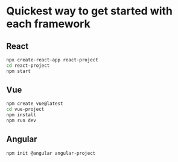 # Quickest way to get started with each framework

## React

```sh
npx create-react-app react-project
cd react-project
npm start
```

## Vue

```sh
npm create vue@latest
cd vue-project
npm install
npm run dev
```

## Angular

```sh
npm init @angular angular-project


```
